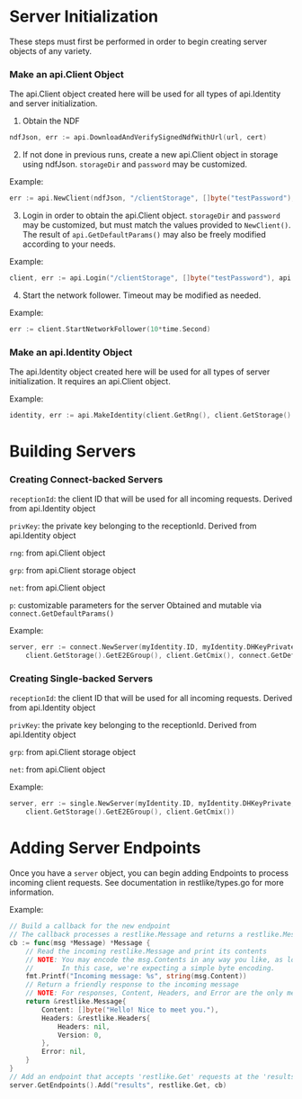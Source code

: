 # Server Initialization

These steps must first be performed in order to begin creating server objects of any variety.

### Make an api.Client Object

The api.Client object created here will be used for all types of api.Identity and server initialization.

1. Obtain the NDF

```go
ndfJson, err := api.DownloadAndVerifySignedNdfWithUrl(url, cert)
```

2. If not done in previous runs, create a new api.Client object in storage using ndfJson.
   `storageDir` and `password` may be customized.

Example:

```go
err := api.NewClient(ndfJson, "/clientStorage", []byte("testPassword"), "")
```

3. Login in order to obtain the api.Client object.
   `storageDir` and `password` may be customized, but must match the values provided to `NewClient()`.
   The result of `api.GetDefaultParams()` may also be freely modified according to your needs.

Example:

```go
client, err := api.Login("/clientStorage", []byte("testPassword"), api.GetDefaultParams())
```

4. Start the network follower. Timeout may be modified as needed.

Example:

```go
err := client.StartNetworkFollower(10*time.Second)
```

### Make an api.Identity Object

The api.Identity object created here will be used for all types of server initialization.
It requires an api.Client object.

Example:

```go
identity, err := api.MakeIdentity(client.GetRng(), client.GetStorage().GetE2EGroup())
```

# Building Servers

### Creating Connect-backed Servers

`receptionId`: the client ID that will be used for all incoming requests.
Derived from api.Identity object

`privKey`: the private key belonging to the receptionId.
Derived from api.Identity object

`rng`: from api.Client object

`grp`: from api.Client storage object

`net`: from api.Client object

`p`: customizable parameters for the server
Obtained and mutable via `connect.GetDefaultParams()`

Example:

```go
server, err := connect.NewServer(myIdentity.ID, myIdentity.DHKeyPrivate, client.GetRng(), 
	client.GetStorage().GetE2EGroup(), client.GetCmix(), connect.GetDefaultParams())
```

### Creating Single-backed Servers

`receptionId`: the client ID that will be used for all incoming requests.
Derived from api.Identity object

`privKey`: the private key belonging to the receptionId.
Derived from api.Identity object

`grp`: from api.Client storage object

`net`: from api.Client object

Example:

```go
server, err := single.NewServer(myIdentity.ID, myIdentity.DHKeyPrivate, 
	client.GetStorage().GetE2EGroup(), client.GetCmix())
```

# Adding Server Endpoints

Once you have a `server` object, you can begin adding Endpoints to process incoming client requests.
See documentation in restlike/types.go for more information.

Example:

```go
// Build a callback for the new endpoint
// The callback processes a restlike.Message and returns a restlike.Message response
cb := func(msg *Message) *Message {
    // Read the incoming restlike.Message and print its contents
    // NOTE: You may encode the msg.Contents in any way you like, as long as it matches on both sides.
    //       In this case, we're expecting a simple byte encoding.
    fmt.Printf("Incoming message: %s", string(msg.Content))
    // Return a friendly response to the incoming message 
    // NOTE: For responses, Content, Headers, and Error are the only meaningful fields
    return &restlike.Message{
		Content: []byte("Hello! Nice to meet you."),
		Headers: &restlike.Headers{
			Headers: nil,
			Version: 0,
		},
		Error: nil,
	}
}
// Add an endpoint that accepts 'restlike.Get' requests at the 'results' endpoint
server.GetEndpoints().Add("results", restlike.Get, cb)
```
